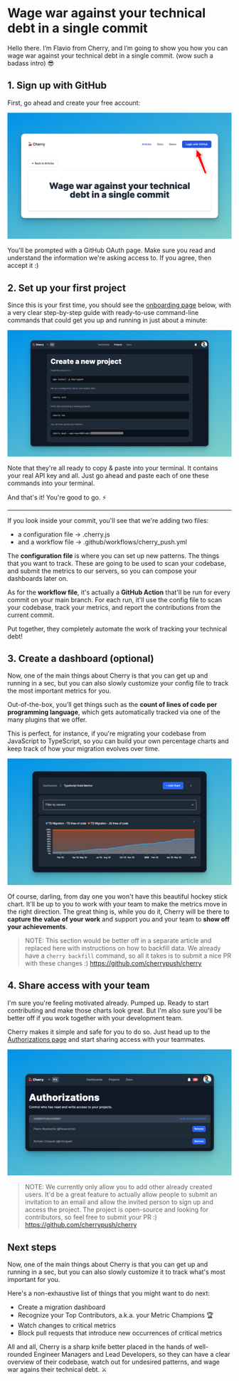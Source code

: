 # Wage war against your technical debt in a single commit

Hello there. I’m Flavio from Cherry, and I’m going to show you how you can wage war against your technical debt in a
single commit. (wow such a badass intro) 😎

## 1. Sign up with GitHub

First, go ahead and create your free account:

![click on login with github](wage_war_login_with_github.png)

You'll be prompted with a GitHub OAuth page. Make sure you read and understand the information we're asking access to.
If you agree, then accept it :)

## 2. Set up your first project

Since this is your first time, you should see the [onboarding page](https://www.cherrypush.com/user/projects/new) below,
with a very clear step-by-step guide with ready-to-use command-line commands that could get you up and running in just
about a minute:

![create a new project page with ready-to-use command-line commands](image-2.png)

Note that they're all ready to copy & paste into your terminal. It contains your real API key and all. Just go ahead and
paste each of one these commands into your terminal.

And that's it! You're good to go. ⚡️

---

If you look inside your commit, you'll see that we're adding two files:

- a configuration file -> .cherry.js
- and a workflow file -> .github/workflows/cherry_push.yml

The **configuration file** is where you can set up new patterns. The things that you want to track. These are going to
be used to scan your codebase, and submit the metrics to our servers, so you can compose your dashboards later on.

As for the **workflow file**, it's actually a **GitHub Action** that'll be run for every commit on your main branch. For
each run, it'll use the config file to scan your codebase, track your metrics, and report the contributions from the
current commit.

Put together, they completely automate the work of tracking your technical debt!

## 3. Create a dashboard (optional)

Now, one of the main things about Cherry is that you can get up and running in a sec, but you can also slowly customize
your config file to track the most important metrics for you.

Out-of-the-box, you’ll get things such as the **count of lines of code per programming language**, which gets
automatically tracked via one of the many plugins that we offer.

This is perfect, for instance, if you're migrating your codebase from JavaScript to TypeScript, so you can build your
own percentage charts and keep track of how your migration evolves over time.

![typescript migration dashboard with a hockey stick chart ofc](image.png)

Of course, darling, from day one you won't have this beautiful hockey stick chart. It'll be up to you to work with your
team to make the metrics move in the right direction. The great thing is, while you do it, Cherry will be there to
**capture the value of your work** and support you and your team to **show off your achievements**.

> NOTE: This section would be better off in a separate article and replaced here with instructions on how to backfill
> data. We already have a `cherry backfill` command, so all it takes is to submit a nice PR with these changes :)
> https://github.com/cherrypush/cherry

## 4. Share access with your team

I'm sure you're feeling motivated already. Pumped up. Ready to start contributing and make those charts look great. But
I'm also sure you'll be better off if you work together with your development team.

Cherry makes it simple and safe for you to do so. Just head up to the
[Authorizations page](https://www.cherrypush.com/user/authorizations) and start sharing access with your teammates.

![authorizations page with a couple of created authorizations](authorizations.png)

> NOTE: We currently only allow you to add other already created users. It'd be a great feature to actually allow people
> to submit an invitation to an email and allow the invited person to sign up and access the project. The project is
> open-source and looking for contributors, so feel free to submit your PR :) https://github.com/cherrypush/cherry

## Next steps

Now, one of the main things about Cherry is that you can get up and running in a sec, but you can also slowly customize
it to track what's most important for you.

Here's a non-exhaustive list of things that you might want to do next:

- Create a migration dashboard
- Recognize your Top Contributors, a.k.a. your Metric Champions 🏆
- Watch changes to critical metrics
- Block pull requests that introduce new occurrences of critical metrics

All and all, Cherry is a sharp knife better placed in the hands of well-rounded Engineer Managers and Lead Developers,
so they can have a clear overview of their codebase, watch out for undesired patterns, and wage war agains their
technical debt. ⚔️
